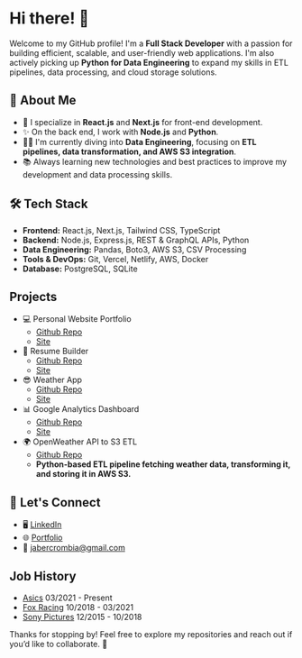 # Hi there! 👋

Welcome to my GitHub profile! I'm a **Full Stack Developer** with a passion for building efficient, scalable, and user-friendly web applications. I'm also actively picking up **Python for Data Engineering** to expand my skills in ETL pipelines, data processing, and cloud storage solutions.

## 🚀 About Me

- 💯 I specialize in **React.js** and **Next.js** for front-end development.
- ✨ On the back end, I work with **Node.js** and **Python**.
- 👩‍💻 I'm currently diving into **Data Engineering**, focusing on **ETL pipelines, data transformation, and AWS S3 integration**.
- 📚 Always learning new technologies and best practices to improve my development and data processing skills.

## 🛠️ Tech Stack
- **Frontend:** React.js, Next.js, Tailwind CSS, TypeScript
- **Backend:** Node.js, Express.js, REST & GraphQL APIs, Python
- **Data Engineering:** Pandas, Boto3, AWS S3, CSV Processing
- **Tools & DevOps:** Git, Vercel, Netlify, AWS, Docker
- **Database:** PostgreSQL, SQLite

## Projects
- 💻 Personal Website Portfolio
    * [Github Repo](https://github.com/jabercrombia/jabercrombia-app)
    * [Site](https://www.jabercrombia.com?utm_source=github&utm_medium=github&utm_campaign=gitub-profile)
- 📄 Resume Builder
    * [Github Repo](https://github.com/jabercrombia/resume-builder)
    * [Site](https://resume-app-flame.vercel.app/?utm_source=github&utm_medium=internet&utm_campaign=github&utm_id=mywebsite)
- 😎 Weather App
    * [Github Repo](https://github.com/jabercrombia/weather-nextjs)
    * [Site](https://weather-nextjs-zeta.vercel.app/?utm_source=github&utm_medium=internet&utm_campaign=github&utm_id=mywebsite)
- 📊 Google Analytics Dashboard
    * [Github Repo](https://github.com/jabercrombia/google-dashboard-api)
    * [Site](https://google-dashboard-api.vercel.app/?utm_source=github&utm_medium=internet&utm_campaign=github)
- 🌍 OpenWeather API to S3 ETL
    * [Github Repo](https://github.com/jabercrombia/weather-etl-s3)
    * **Python-based ETL pipeline fetching weather data, transforming it, and storing it in AWS S3.**

## 👫 Let's Connect

- 🖥 [LinkedIn](https://www.linkedin.com/in/justin-abercrombia/)
- 🌐 [Portfolio](https://www.jabercrombia.com?utm_source=github&utm_medium=github&utm_campaign=gitub-profile)
- 📧 [jabercrombia@gmail.com](mailto:jabercrombia@gmail.com)

## Job History
- [Asics](http://www.asics.com) 03/2021 - Present
- [Fox Racing](http://www.foxracing.com)  10/2018 - 03/2021
- [Sony Pictures](http://www.sonypictures.com) 12/2015 - 10/2018

Thanks for stopping by! Feel free to explore my repositories and reach out if you’d like to collaborate. 🚀
